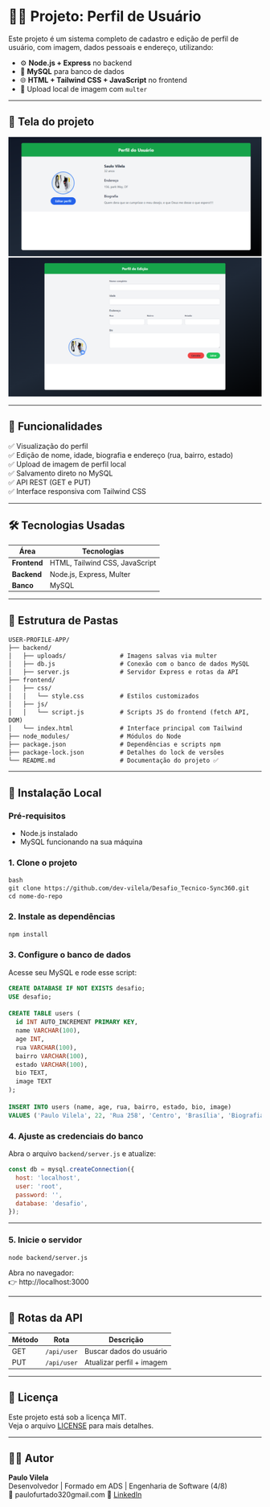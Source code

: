 
# 🧑‍💻 Projeto: Perfil de Usuário

Este projeto é um sistema completo de cadastro e edição de perfil de usuário, com imagem, dados pessoais e endereço, utilizando:

- ⚙️ **Node.js + Express** no backend  
- 🐬 **MySQL** para banco de dados  
- 🌐 **HTML + Tailwind CSS + JavaScript** no frontend  
- 📁 Upload local de imagem com `multer`  

---

## 📸 Tela do projeto

 <img src="/frontend/img/perfil.png" alt="">
 <img src="/frontend/img/edicao.png" alt="">

---

## 🚀 Funcionalidades

✅ Visualização do perfil  
✅ Edição de nome, idade, biografia e endereço (rua, bairro, estado)  
✅ Upload de imagem de perfil local  
✅ Salvamento direto no MySQL  
✅ API REST (GET e PUT)  
✅ Interface responsiva com Tailwind CSS

---

## 🛠️ Tecnologias Usadas

| Área        | Tecnologias                     |
|-------------|---------------------------------|
| **Frontend** | HTML, Tailwind CSS, JavaScript |
| **Backend**  | Node.js, Express, Multer       |
| **Banco**    | MySQL                          |

---

## 📁 Estrutura de Pastas

```
USER-PROFILE-APP/ 
├── backend/
│   ├── uploads/               # Imagens salvas via multer
│   ├── db.js                  # Conexão com o banco de dados MySQL
│   ├── server.js              # Servidor Express e rotas da API
├── frontend/
│   ├── css/
│   │   └── style.css          # Estilos customizados
│   ├── js/
│   │   └── script.js          # Scripts JS do frontend (fetch API, DOM)
│   └── index.html             # Interface principal com Tailwind
├── node_modules/              # Módulos do Node
├── package.json               # Dependências e scripts npm
├── package-lock.json          # Detalhes do lock de versões
└── README.md                  # Documentação do projeto ✅

```

---

## 🔧 Instalação Local

### Pré-requisitos

- Node.js instalado
- MySQL funcionando na sua máquina

### 1. Clone o projeto

```
bash
git clone https://github.com/dev-vilela/Desafio_Tecnico-Sync360.git
cd nome-do-repo
```

### 2. Instale as dependências

```bash
npm install
```

### 3. Configure o banco de dados

Acesse seu MySQL e rode esse script:

```sql
CREATE DATABASE IF NOT EXISTS desafio;
USE desafio;

CREATE TABLE users (
  id INT AUTO_INCREMENT PRIMARY KEY,
  name VARCHAR(100),
  age INT,
  rua VARCHAR(100),
  bairro VARCHAR(100),
  estado VARCHAR(100),
  bio TEXT,
  image TEXT
);

INSERT INTO users (name, age, rua, bairro, estado, bio, image)
VALUES ('Paulo Vilela', 22, 'Rua 258', 'Centro', 'Brasília', 'Biografia do usuário...', '');
```

### 4. Ajuste as credenciais do banco

Abra o arquivo `backend/server.js` e atualize:

```js
const db = mysql.createConnection({
  host: 'localhost',
  user: 'root',
  password: '',
  database: 'desafio',
});
```

---

### 5. Inicie o servidor

```bash
node backend/server.js
```

Abra no navegador:  
👉 http://localhost:3000

---

## 📡 Rotas da API

| Método | Rota             | Descrição                  |
|--------|------------------|----------------------------|
| GET    | `/api/user`      | Buscar dados do usuário    |
| PUT    | `/api/user`      | Atualizar perfil + imagem  |

---

## 🪪 Licença

Este projeto está sob a licença MIT.  
Veja o arquivo [LICENSE](LICENSE) para mais detalhes.

---

## 👨‍💻 Autor

**Paulo Vilela**  
Desenvolvedor | Formado em ADS | Engenharia de Software (4/8)  
📧 paulofurtado320gmail.com 
🔗 [LinkedIn](https://www.linkedin.com/in/paulo-vilela-18126922b/)
